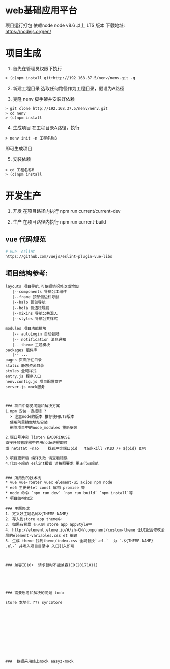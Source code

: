 # web基础应用平台

项目运行打包 依赖node
node v8.6 以上 LTS 版本 
下载地址:
https://nodejs.org/en/

# 项目生成

1. 首先在管理员权限下执行 
```
> (c)npm install git+http://192.168.37.5/nenv/nenv.git -g
```

2. 新建工程目录
选取任何路径作为工程目录，假设为A路径

3. 克隆 nenv 脚手架并安装好依赖
```
> git clone http://192.168.37.5/nenv/nenv.git
> cd nenv
> (c)npm install
```

4. 生成项目
在工程目录A路径，执行 
```
> nenv init -n 工程名称B
```
即可生成项目

5. 安装依赖
```
> cd 工程名称B
> (c)npm install
```


# 开发生产

1. 开发  在项目路径内执行 npm run current/current-dev

2. 生产  在项目路径内执行 npm run current-build

## vue 代码规范

``` bash
# vue -eslint
https://github.com/vuejs/eslint-plugin-vue-libs

```


## 项目结构参考:
```
layouts 项目导航,可依据情况修改或增加
   |--components 导航公工组件
   |--frame 顶部侧边栏导航
   |--halo 顶部导航
   |--hola 侧边栏导航
   |--mixins 导航公共混入
   |--styles 导航公共样式

modules 项目功能模块
   |-- autoLogin 自动登陆
   |-- notification 消息通知
   |-- theme 主题模块
packages 组件库
   |-- ...
pages 页面所在目录
static 静态资源目录
styles 全局样式
entry.js 程序入口
nenv.config.js 项目配置文件
server.js mock服务



### 项目中常见问题和解决方案
1.npm 安装一直报错 ?
  > 注意node的版本 推荐使用LTS版本
  使用阿里镜像地址安装
  删除项目中的node_modules 重新安装

2.端口号冲突 listen EADDRINUSE 
直接任务管理器中停用node进程即可
或 netstat -nao    找到冲突端口pid   taskkill /PID /F ${pid} 即可

3.项目更新后 编译失败 请查看错误 
4.代码不规范 eslint报错 请按照要求 更正代码规范


### 所用到的技术栈
* vue vue-router vuex element-ui axios npm node 
* es6 主要是let const 解构 promise 等
* node 命令 `npm run dev` `npm run build` `npm install`等
* 项目结构约定

### 主题修改
1. 定义好主题名称${THEME-NAME}
2. 存入到store app theme中 
3. 如果有背景 存入到 store app appStyle中
4. http://element.eleme.io/#/zh-CN/component/custom-theme 让UI配合修改全局的element-variables.css et 编译
5. 生成 theme 找到theme/index.css 全局替换`.el-`  为 `.${THEME-NAME}  .el-` 并考入项目目录中 入口引入即可



### 兼容IE10+  请求暂时不能兼容IE9(20171011)
 




### 需要思考和解决的问题 todo 

store 本地化 ??? syncStore












###  数据采用线上mock easyz-mock

